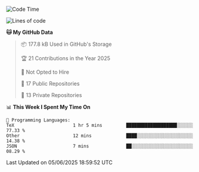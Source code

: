 <!--START_SECTION:waka-->
![Code Time](http://img.shields.io/badge/Code%20Time-1%2C116%20hrs-blue)

![Lines of code](https://img.shields.io/badge/From%20Hello%20World%20I%27ve%20Written-224.9%20thousand%20lines%20of%20code-blue)

**🐱 My GitHub Data** 

> 📦 177.8 kB Used in GitHub's Storage 
 > 
> 🏆 21 Contributions in the Year 2025
 > 
> 🚫 Not Opted to Hire
 > 
> 📜 17 Public Repositories 
 > 
> 🔑 13 Private Repositories 
 > 
📊 **This Week I Spent My Time On** 

```text
💬 Programming Languages: 
TeX                      1 hr 5 mins         ███████████████████░░░░░░   77.33 % 
Other                    12 mins             ████░░░░░░░░░░░░░░░░░░░░░   14.38 % 
JSON                     7 mins              ██░░░░░░░░░░░░░░░░░░░░░░░   08.29 % 
```


 Last Updated on 05/06/2025 18:59:52 UTC
<!--END_SECTION:waka-->
